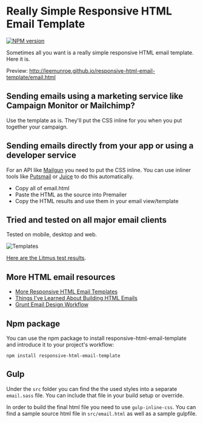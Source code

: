 # Really Simple Responsive HTML Email Template

[![NPM version][npm-image]][npm-url] 

[npm-image]: https://badge.fury.io/js/responsive-html-email-template.svg
[npm-url]: https://npmjs.org/package/responsive-html-email-template

Sometimes all you want is a really simple responsive HTML email template. Here it is.

Preview: http://leemunroe.github.io/responsive-html-email-template/email.html

## Sending emails using a marketing service like Campaign Monitor or Mailchimp?

Use the template as is. They'll put the CSS inline for you when you put together your campaign.


## Sending emails directly from your app or using a developer service

For an API like [Mailgun](http://www.mailgun.com)  you need to put the CSS inline. You can use inliner tools like [Putsmail](https://putsmail.com/inliner) or [Juice](https://github.com/Automattic/juice) to do this automatically.

* Copy all of email.html
* Paste the HTML as the source into Premailer
* Copy the HTML results and use them in your email view/template

## Tried and tested on all major email clients

Tested on mobile, desktop and web. 

![Templates](https://cloud.githubusercontent.com/assets/15963/17391543/bc289abe-59cb-11e6-9946-605a85f8c522.jpg)


[Here are the Litmus test results](https://litmus.com/checklist/emails/public/d432046).

## More HTML email resources

* [More Responsive HTML Email Templates](http://htmlemail.io)
* [Things I've Learned About Building HTML Emails](http://www.leemunroe.com/building-html-email/)
* [Grunt Email Design Workflow](https://github.com/leemunroe/grunt-email-design)

## Npm package

You can use the npm package to install responsive-html-email-template and introduce it to your project's workflow:

    npm install responsive-html-email-template

## Gulp

Under the `src` folder you can find the the used styles into a separate `email.sass` file.
You can include that file in your build setup or override.

In order to build the final html file you need to use `gulp-inline-css`. 
You can find a sample source html file in `src/email.html` as well as a sample gulpfile. 
